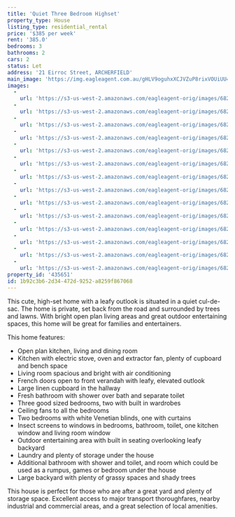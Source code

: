 ```yaml
---
title: 'Quiet Three Bedroom Highset'
property_type: House
listing_type: residential_rental
price: '$385 per week'
rent: '385.0'
bedrooms: 3
bathrooms: 2
cars: 2
status: Let
address: '21 Eirroc Street, ARCHERFIELD'
main_image: 'https://img.eagleagent.com.au/gHLV9oguhxXCJVZuP8rixVOUiUU=/1280x854/smart/https://s3-us-west-2.amazonaws.com/eagleagent-orig/images/6826422/417493394-image-M.jpg'
images:
  -
    url: 'https://s3-us-west-2.amazonaws.com/eagleagent-orig/images/6826435/417493394-image-N.jpg'
  -
    url: 'https://s3-us-west-2.amazonaws.com/eagleagent-orig/images/6826434/417493394-image-L.jpg'
  -
    url: 'https://s3-us-west-2.amazonaws.com/eagleagent-orig/images/6826433/417493394-image-K.jpg'
  -
    url: 'https://s3-us-west-2.amazonaws.com/eagleagent-orig/images/6826432/417493394-image-J.jpg'
  -
    url: 'https://s3-us-west-2.amazonaws.com/eagleagent-orig/images/6826431/417493394-image-I.jpg'
  -
    url: 'https://s3-us-west-2.amazonaws.com/eagleagent-orig/images/6826430/417493394-image-H.jpg'
  -
    url: 'https://s3-us-west-2.amazonaws.com/eagleagent-orig/images/6826429/417493394-image-G.jpg'
  -
    url: 'https://s3-us-west-2.amazonaws.com/eagleagent-orig/images/6826428/417493394-image-F.jpg'
  -
    url: 'https://s3-us-west-2.amazonaws.com/eagleagent-orig/images/6826427/417493394-image-E.jpg'
  -
    url: 'https://s3-us-west-2.amazonaws.com/eagleagent-orig/images/6826426/417493394-image-D.jpg'
  -
    url: 'https://s3-us-west-2.amazonaws.com/eagleagent-orig/images/6826425/417493394-image-C.jpg'
  -
    url: 'https://s3-us-west-2.amazonaws.com/eagleagent-orig/images/6826424/417493394-image-B.jpg'
  -
    url: 'https://s3-us-west-2.amazonaws.com/eagleagent-orig/images/6826423/417493394-image-A.jpg'
  -
    url: 'https://s3-us-west-2.amazonaws.com/eagleagent-orig/images/6826422/417493394-image-M.jpg'
property_id: '435651'
id: 1b92c3b6-2d34-472d-9252-a8259f867068
---
```

This cute, high-set home with a leafy outlook  is situated in a quiet cul-de-sac. The home is private, set back from the road and surrounded by trees and lawns. With bright open plan living areas and great outdoor entertaining spaces, this home will be great for families and entertainers.

This home features:

*  Open plan kitchen, living and dining room
*  Kitchen with electric stove, oven and extractor fan, plenty of cupboard and bench space
*  Living room spacious and bright with air conditioning
*  French doors open to front verandah with leafy, elevated outlook
*  Large linen cupboard in the hallway
*  Fresh bathroom with shower over bath and separate toilet
*  Three good sized bedrooms, two with built in wardrobes
*  Ceiling fans to all the bedrooms
*  Two bedrooms with white Venetian blinds, one with curtains
*  Insect screens to windows in bedrooms, bathroom, toilet, one kitchen window and living room window
*  Outdoor entertaining area with built in seating overlooking leafy backyard
*  Laundry and plenty of storage under the house
*  Additional bathroom with shower and toilet, and room which could be used as a rumpus, games or bedroom under the house
*  Large backyard with plenty of grassy spaces and shady trees

This house is perfect for those who are after a great yard and plenty of storage space. Excellent access to major transport thoroughfares, nearby industrial and commercial areas, and a great selection of local amenities.